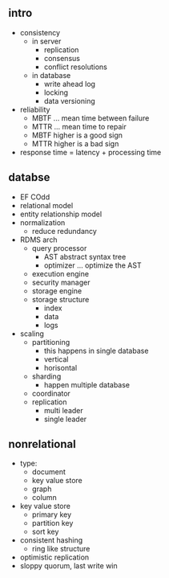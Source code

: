 ## intro
- consistency
  - in server
    - replication
    - consensus
    - conflict resolutions
  - in database
    - write ahead log
    - locking
    - data versioning
- reliability
  - MBTF ... mean time between failure
  - MTTR ... mean time to repair
  - MBTF higher is a good sign
  - MTTR higher is a bad sign
- response time = latency + processing time

## databse
- EF COdd
- relational model
- entity relationship model
- normalization
  - reduce redundancy
- RDMS arch
  - query processor
    - AST abstract syntax tree
    - optimizer ... optimize the AST
  - execution engine
  - security manager
  - storage engine
  - storage structure
    - index
    - data 
    - logs
- scaling
  - partitioning
    - this happens in single database
    - vertical
    - horisontal
  - sharding
    - happen multiple database
  - coordinator
  - replication
    - multi leader
    - single leader

## nonrelational
- type:
  - document
  - key value store
  - graph
  - column
- key value store
  - primary key
  - partition key
  - sort key
- consistent hashing
  - ring like structure
- optimistic replication
- sloppy quorum, last write win



